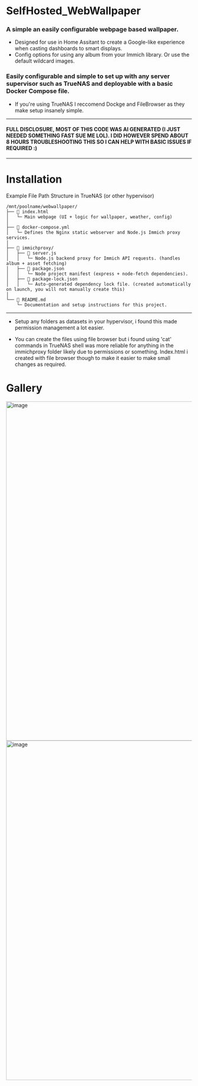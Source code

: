 # SelfHosted_WebWallpaper
### A simple an easily configurable webpage based wallpaper. 


- Designed for use in Home Assitant to create a Google-like experience when casting dashboards to smart displays.
- Config options for using any album from your Immich library. Or use the default wildcard images.







### Easily configurable and simple to set up with any server supervisor such as TrueNAS and deployable with a basic Docker Compose file.


- If you're using TrueNAS I reccomend Dockge and FileBrowser as they make setup insanely simple.

___________________________________________________________________________________________________________

#### FULL DISCLOSURE, MOST OF THIS CODE WAS AI GENERATED (I JUST NEEDED SOMETHING FAST SUE ME LOL). I DID HOWEVER SPEND ABOUT 8 HOURS TROUBLESHOOTING THIS SO I CAN HELP WITH BASIC ISSUES IF REQUIRED :)

________________________________________________________________________________________________________________


# Installation

Example File Path Structure in TrueNAS (or other hypervisor)



```text
/mnt/poolname/webwallpaper/
├── 📄 index.html
│   └─ Main webpage (UI + logic for wallpaper, weather, config)
│
├── 🐋 docker-compose.yml
│   └─ Defines the Nginx static webserver and Node.js Immich proxy services.
│
├── 📂 immichproxy/
│   ├── 📄 server.js
│   │   └─ Node.js backend proxy for Immich API requests. (handles album + asset fetching)
│   ├── 📄 package.json
│   │   └─ Node project manifest (express + node-fetch dependencies).
│   ├── 📄 package-lock.json
│   │   └─ Auto-generated dependency lock file. (created automatically on launch, you will not manually create this)
│
└── 📘 README.md
    └─ Documentation and setup instructions for this project.
```


_______________________________________________________________________________________________________________

- Setup any folders as datasets in your hypervisor, i found this made permission management a lot easier.

- You can create the files using file browser but i found using 'cat' commands in TrueNAS shell was more reliable for anything in the immichproxy folder likely due to permissions or something. Index.html i created with file browser though to make it easier to make small changes as required.


# Gallery


<img width="1919" height="918" alt="image" src="https://github.com/user-attachments/assets/096fa776-2e6f-466a-9ebf-b6ac64375c40" />

<img width="1915" height="919" alt="image" src="https://github.com/user-attachments/assets/54717787-5274-4b23-8f1a-66f829cd9698" />


